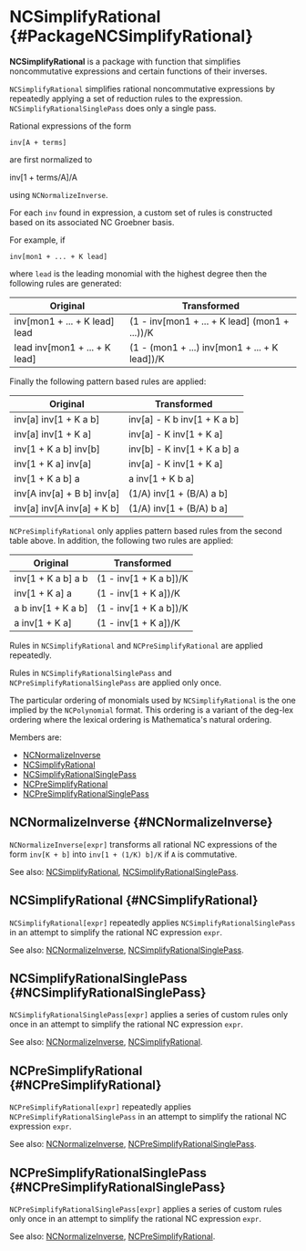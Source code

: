 # NCSimplifyRational {#PackageNCSimplifyRational}

**NCSimplifyRational** is a package with function that simplifies noncommutative expressions and certain functions of their inverses.

`NCSimplifyRational` simplifies rational noncommutative expressions by repeatedly applying a set of reduction rules to the expression. `NCSimplifyRationalSinglePass` does only a single pass.

Rational expressions of the form

    inv[A + terms]

are first normalized to

   inv[1 + terms/A]/A

using `NCNormalizeInverse`.

For each `inv` found in expression, a custom set of rules is constructed based on its associated NC Groebner basis.

For example, if

    inv[mon1 + ... + K lead]

where `lead` is the leading monomial with the highest degree then the following rules are generated:

| Original | Transformed |
| --- | --- |
| inv[mon1 + ... + K lead] lead | (1 - inv[mon1 + ... + K lead] (mon1 + ...))/K |
| lead inv[mon1 + ... + K lead] | (1 - (mon1 + ...) inv[mon1 + ... + K lead])/K |

Finally the following pattern based rules are applied:

| Original | Transformed |
| --- | --- |
| inv[a] inv[1 + K a b]      | inv[a] - K b inv[1 + K a b] |
| inv[a] inv[1 + K a]        | inv[a] - K inv[1 + K a]     |
| inv[1 + K a b] inv[b]      | inv[b] - K inv[1 + K a b] a |
| inv[1 + K a] inv[a]        | inv[a] - K inv[1 + K a]     |
| inv[1 + K a b] a           | a inv[1 + K b a]            |
| inv[A inv[a] + B b] inv[a] | (1/A) inv[1 + (B/A) a b]    | 
| inv[a] inv[A inv[a] + K b] | (1/A) inv[1 + (B/A) b a]    | 

`NCPreSimplifyRational` only applies pattern based rules from the second table above. In addition, the following two rules are applied:

| Original | Transformed |
| --- | --- |
| inv[1 + K a b] a b | (1 - inv[1 + K a b])/K |
| inv[1 + K a] a     | (1 - inv[1 + K a])/K   |
| a b inv[1 + K a b] | (1 - inv[1 + K a b])/K |
| a inv[1 + K a]     | (1 - inv[1 + K a])/K   |

Rules in `NCSimplifyRational` and `NCPreSimplifyRational` are applied repeatedly.

Rules in `NCSimplifyRationalSinglePass` and `NCPreSimplifyRationalSinglePass` are applied only once.

The particular ordering of monomials used by `NCSimplifyRational` is the one implied by the `NCPolynomial` format. This ordering is a variant of the deg-lex ordering where the lexical ordering is Mathematica's natural ordering.

Members are:

* [NCNormalizeInverse](#NCNormalizeInverse)
* [NCSimplifyRational](#NCSimplifyRational)
* [NCSimplifyRationalSinglePass](#NCSimplifyRationalSinglePass)
* [NCPreSimplifyRational](#NCPreSimplifyRational)
* [NCPreSimplifyRationalSinglePass](#NCPreSimplifyRationalSinglePass)

## NCNormalizeInverse {#NCNormalizeInverse}

`NCNormalizeInverse[expr]` transforms all rational NC expressions of the form `inv[K + b]` into `inv[1 + (1/K) b]/K` if `A` is commutative.

See also:
[NCSimplifyRational](#NCSimplifyRational), [NCSimplifyRationalSinglePass](#NCSimplifyRationalSinglePass).

## NCSimplifyRational {#NCSimplifyRational}

`NCSimplifyRational[expr]` repeatedly applies `NCSimplifyRationalSinglePass` in an attempt to simplify the rational NC expression `expr`.

See also:
[NCNormalizeInverse](#NCNormalizeInverse),
[NCSimplifyRationalSinglePass](#NCSimplifyRationalSinglePass).

## NCSimplifyRationalSinglePass {#NCSimplifyRationalSinglePass}

`NCSimplifyRationalSinglePass[expr]` applies a series of custom rules only once in an attempt to simplify the rational NC expression `expr`.

See also:
[NCNormalizeInverse](#NCNormalizeInverse),
[NCSimplifyRational](#NCSimplifyRational).

## NCPreSimplifyRational {#NCPreSimplifyRational}

`NCPreSimplifyRational[expr]` repeatedly applies `NCPreSimplifyRationalSinglePass` in an attempt to simplify the rational NC expression `expr`.

See also:
[NCNormalizeInverse](#NCNormalizeInverse),
[NCPreSimplifyRationalSinglePass](#NCPreSimplifyRationalSinglePass).

## NCPreSimplifyRationalSinglePass {#NCPreSimplifyRationalSinglePass}

`NCPreSimplifyRationalSinglePass[expr]` applies a series of custom rules only once in an attempt to simplify the rational NC expression `expr`.

See also:
[NCNormalizeInverse](#NCNormalizeInverse),
[NCPreSimplifyRational](#NCPreSimplifyRational).
